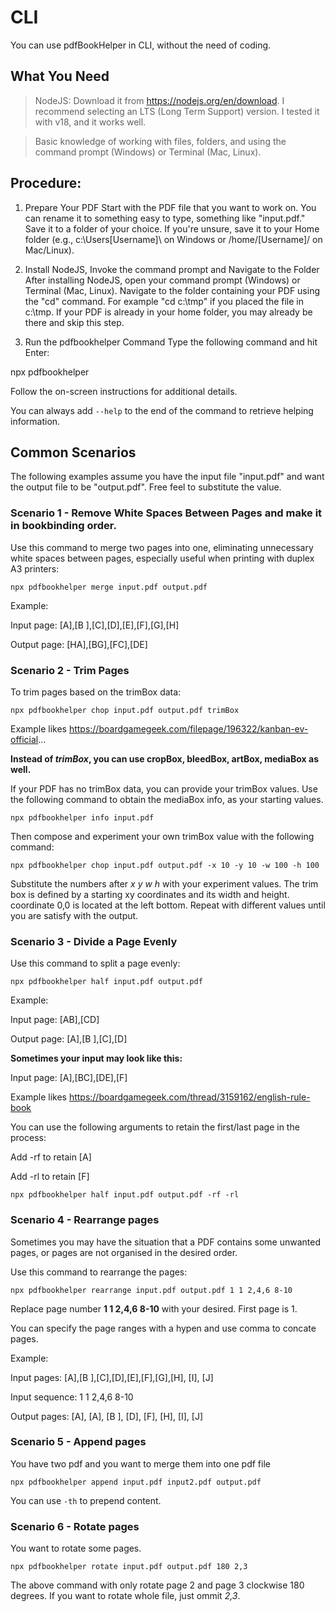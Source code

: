 # CLI
You can use pdfBookHelper in CLI, without the need of coding.

## What You Need

> NodeJS: Download it from https://nodejs.org/en/download.
I recommend selecting an LTS (Long Term Support) version. I tested it with v18, and it works well.

> Basic knowledge of working with files, folders, and using the command prompt (Windows) or Terminal (Mac, Linux).

## Procedure:

1. Prepare Your PDF
Start with the PDF file that you want to work on.
You can rename it to something easy to type, something like "input.pdf."
Save it to a folder of your choice. If you're unsure, save it to your Home folder (e.g., c:\Users\[Username]\ on Windows or /home/[Username]/ on Mac/Linux).

2. Install NodeJS, Invoke the command prompt and Navigate to the Folder
After installing NodeJS, open your command prompt (Windows) or Terminal (Mac, Linux).
Navigate to the folder containing your PDF using the "cd" command. For example "cd c:\tmp" if you placed the file in c:\tmp. If your PDF is already in your home folder, you may already be there and skip this step.

3. Run the pdfbookhelper Command
Type the following command and hit Enter:

npx pdfbookhelper

Follow the on-screen instructions for additional details.

You can always add `--help` to the end of the command to retrieve helping information.

## Common Scenarios
The following examples assume you have the input file "input.pdf" and want the output file to be "output.pdf". Free feel to substitute the value.

### Scenario 1 - Remove White Spaces Between Pages and make it in bookbinding order.
Use this command to merge two pages into one, eliminating unnecessary white spaces between pages, especially useful when printing with duplex A3 printers:

```code
npx pdfbookhelper merge input.pdf output.pdf
```

Example:

Input page: [A],[B ],[C],[D],[E],[F],[G],[H]

Output page: [HA],[BG],[FC],[DE]


### Scenario 2 - Trim Pages
To trim pages based on the trimBox data:

```code
npx pdfbookhelper chop input.pdf output.pdf trimBox
```
Example likes https://boardgamegeek.com/filepage/196322/kanban-ev-official...

**Instead of *trimBox*, you can use cropBox, bleedBox, artBox, mediaBox as well.**


If your PDF has no trimBox data, you can provide your trimBox values. Use the following command to obtain the mediaBox info, as your starting values.

```code
npx pdfbookhelper info input.pdf
```

Then compose and experiment your own trimBox value with the following command:
```code
npx pdfbookhelper chop input.pdf output.pdf -x 10 -y 10 -w 100 -h 100
```

Substitute the numbers after *x y w h* with your experiment values. The trim box is defined by a starting xy coordinates and its width and height. coordinate 0,0 is located at the left bottom. Repeat with different values until you are satisfy with the output.


### Scenario 3 - Divide a Page Evenly
Use this command to split a page evenly:

```code
npx pdfbookhelper half input.pdf output.pdf
```

Example:

Input page: [AB],[CD]

Output page: [A],[B ],[C],[D]

**Sometimes your input may look like this:**

Input page: [A],[BC],[DE],[F]

Example likes https://boardgamegeek.com/thread/3159162/english-rule-book

You can use the following arguments to retain the first/last page in the process:

Add -rf to retain [A]

Add -rl to retain [F]

```code
npx pdfbookhelper half input.pdf output.pdf -rf -rl
```

### Scenario 4 - Rearrange pages
Sometimes you may have the situation that a PDF contains some unwanted pages, or pages are not organised in the desired order.

Use this command to rearrange the pages:

```code
npx pdfbookhelper rearrange input.pdf output.pdf 1 1 2,4,6 8-10
```

Replace page number **1 1 2,4,6 8-10** with your desired. First page is 1. 

You can specify the page ranges with a hypen and use comma to concate pages.

Example:

Input pages: [A],[B ],[C],[D],[E],[F],[G],[H], [I], [J]

Input sequence: 1 1 2,4,6 8-10

Output pages: [A], [A], [B ], [D], [F], [H], [I], [J]

### Scenario 5 - Append pages
You have two pdf and you want to merge them into one pdf file

```code
npx pdfbookhelper append input.pdf input2.pdf output.pdf
```

You can use ```-th``` to prepend content.

### Scenario 6 - Rotate pages
You want to rotate some pages.

```code
npx pdfbookhelper rotate input.pdf output.pdf 180 2,3
```

The above command with only rotate page 2 and page 3 clockwise 180 degrees. If you want to rotate whole file, just ommit *2,3*.



